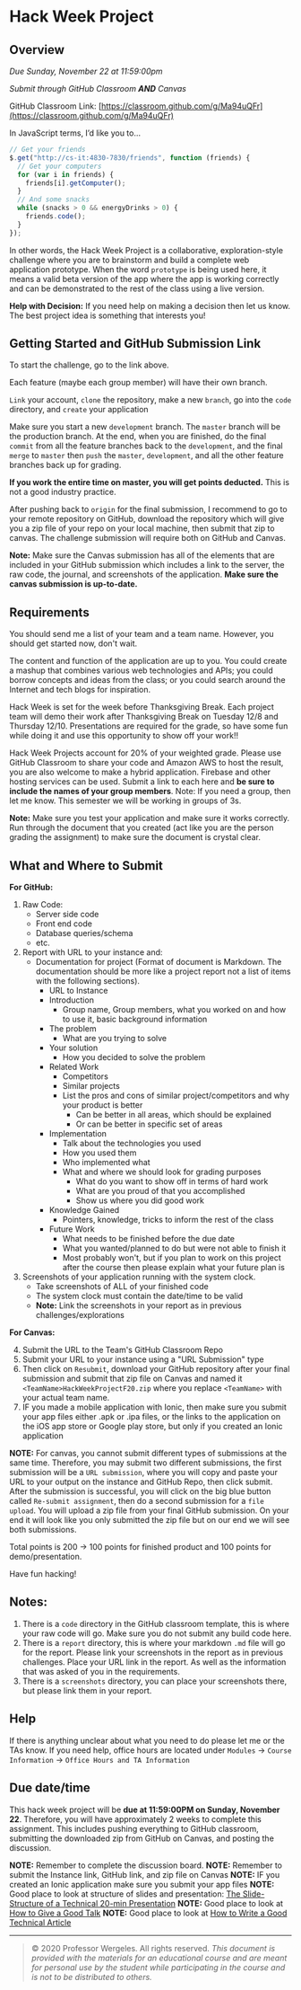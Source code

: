# Hack Week Project

## Overview

_Due Sunday, November 22 at 11:59:00pm_

_Submit through GitHub Classroom **AND** Canvas_

GitHub Classroom Link: [https://classroom.github.com/g/Ma94uQFr](https://classroom.github.com/g/Ma94uQFr)

In JavaScript terms, I’d like you to…

```javascript
// Get your friends
$.get("http://cs-it:4830-7830/friends", function (friends) {
  // Get your computers
  for (var i in friends) {
    friends[i].getComputer();
  }
  // And some snacks
  while (snacks > 0 && energyDrinks > 0) {
    friends.code();
  }
});
```

In other words, the Hack Week Project is a collaborative, exploration-style challenge where you are to brainstorm and build a complete web application prototype. When the word `prototype` is being used here, it means a valid beta version of the app where the app is working correctly and can be demonstrated to the rest of the class using a live version.

**Help with Decision:** If you need help on making a decision then let us know. The best project idea is something that interests you!

## Getting Started and GitHub Submission Link

To start the challenge, go to the link above.

Each feature (maybe each group member) will have their own branch.

`Link` your account, `clone` the repository, make a new `branch`, go into the `code` directory, and `create` your application

Make sure you start a new `development` branch. The `master` branch will be the production branch. At the end, when you are finished, do the final `commit` from all the feature branches back to the `development`, and the final `merge` to `master` then `push` the `master`, `development`, and all the other feature branches back up for grading.

**If you work the entire time on master, you will get points deducted.** This is not a good industry practice.

After pushing back to `origin` for the final submission, I recommend to go to your remote repository on GitHub, download the repository which will give you a zip file of your repo on your local machine, then submit that zip to canvas. The challenge submission will require both on GitHub and Canvas.

**Note:** Make sure the Canvas submission has all of the elements that are included in your GitHub submission which includes a link to the server, the raw code, the journal, and screenshots of the application. **Make sure the canvas submission is up-to-date.**

## Requirements

You should send me a list of your team and a team name. However, you should get started now, don't wait.

The content and function of the application are up to you. You could create a mashup that combines various web technologies and APIs; you could borrow concepts and ideas from the class; or you could search around the Internet and tech blogs for inspiration.

Hack Week is set for the week before Thanksgiving Break. Each project team will demo their work after Thanksgiving Break on Tuesday 12/8 and Thursday 12/10. Presentations are required for the grade, so have some fun while doing it and use this opportunity to show off your work!!

Hack Week Projects account for 20% of your weighted grade. Please use GitHub Classroom to share your code and Amazon AWS to host the result, you are also welcome to make a hybrid application. Firebase and other hosting services can be used. Submit a link to each here and **be sure to include the names of your group members**. Note: If you need a group, then let me know. This semester we will be working in groups of 3s.

**Note:** Make sure you test your application and make sure it works correctly. Run through the document that you created (act like you are the person grading the assignment) to make sure the document is crystal clear.

## What and Where to Submit

**For GitHub:**

1. Raw Code:
   - Server side code
   - Front end code
   - Database queries/schema
   - etc.
2. Report with URL to your instance and:
   - Documentation for project (Format of document is Markdown. The documentation should be more like a project report not a list of items with the following sections).
     - URL to Instance
     - Introduction
       - Group name, Group members, what you worked on and how to use it, basic background information
     - The problem
       - What are you trying to solve
     - Your solution
       - How you decided to solve the problem
     - Related Work
       - Competitors
       - Similar projects
       - List the pros and cons of similar project/competitors and why your product is better
         - Can be better in all areas, which should be explained
         - Or can be better in specific set of areas
     - Implementation
       - Talk about the technologies you used
       - How you used them
       - Who implemented what
       - What and where we should look for grading purposes
         - What do you want to show off in terms of hard work
         - What are you proud of that you accomplished
         - Show us where you did good work
     - Knowledge Gained
       - Pointers, knowledge, tricks to inform the rest of the class
     - Future Work
       - What needs to be finished before the due date
       - What you wanted/planned to do but were not able to finish it
       - Most probably won't, but if you plan to work on this project after the course then please explain what your future plan is
3. Screenshots of your application running with the system clock.
   - Take screenshots of ALL of your finished code
   - The system clock must contain the date/time to be valid
   - **Note:** Link the screenshots in your report as in previous challenges/explorations

**For Canvas:**

4. Submit the URL to the Team's GitHub Classroom Repo
5. Submit your URL to your instance using a "URL Submission" type
6. Then click on `Resubmit`, download your GitHub repository after your final submission and submit that zip file on Canvas and named it `<TeamName>HackWeekProjectF20.zip` where you replace `<TeamName>` with your actual team name.
7. IF you made a mobile application with Ionic, then make sure you submit your app files either .apk or .ipa files, or the links to the application on the iOS app store or Google play store, but only if you created an Ionic application

**NOTE:** For canvas, you cannot submit different types of submissions at the same time. Therefore, you may submit two different submissions, the first submission will be a `URL submission`, where you will copy and paste your URL to your output on the instance and GitHub Repo, then click submit. After the submission is successful, you will click on the big blue button called `Re-submit assignment`, then do a second submission for a `file upload`. You will upload a zip file from your final GitHub submission. On your end it will look like you only submitted the zip file but on our end we will see both submissions.

Total points is 200 -> 100 points for finished product and 100 points for demo/presentation.

Have fun hacking!

## Notes:

1. There is a `code` directory in the GitHub classroom template, this is where your raw code will go. Make sure you do not submit any build code here.
2. There is a `report` directory, this is where your markdown `.md` file will go for the report. Please link your screenshots in the report as in previous challenges. Place your URL link in the report. As well as the information that was asked of you in the requirements.
3. There is a `screenshots` directory, you can place your screenshots there, but please link them in your report.

## Help

If there is anything unclear about what you need to do please let me or the TAs know. If you need help, office hours are located under `Modules` -> `Course Information` -> `Office Hours and TA Information`

## Due date/time

This hack week project will be **due at 11:59:00PM on Sunday, November 22**. Therefore, you will have approximately 2 weeks to complete this assignment. This includes pushing everything to GitHub classroom, submitting the downloaded zip from GitHub on Canvas, and posting the discussion.

**NOTE:** Remember to complete the discussion board.
**NOTE:** Remember to submit the Instance link, GitHub link, and zip file on Canvas
**NOTE:** IF you created an Ionic application make sure you submit your app files
**NOTE:** Good place to look at structure of slides and presentation: [The Slide-Structure of a Technical 20-min Presentation](http://dslsrv1.rnet.missouri.edu/resources/Slides%20Guideline%20For%20A%20Technical%20Presentation.htm)
**NOTE:** Good place to look at [How to Give a Good Talk](https://www.professorwergeles.com/HowToGiveATalk.pptx)
**NOTE:** Good place to look at [How to Write a Good Technical Article](http://www.cs.columbia.edu/~hgs/etc/writing-style.html)

---

> © 2020 Professor Wergeles. All rights reserved.
> _This document is provided with the materials for an educational course and are meant for personal use by the student while participating in the course and is not to be distributed to others._

